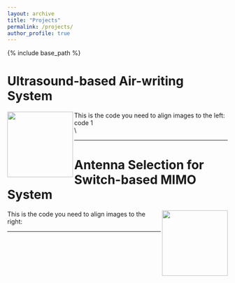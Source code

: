 ```yaml
---
layout: archive
title: "Projects"
permalink: /projects/
author_profile: true
---
```


{% include base_path %}


# Ultrasound-based Air-writing System

<img align="left" width="150" height="150" src="/images/500x300.png">

This is the code you need to align images to the left:
code 1
 \
 \

---

# Antenna Selection for Switch-based MIMO System

<img align="right" width="150" height="150" src="/images/500x300.png">

This is the code you need to align images to the right:

---




